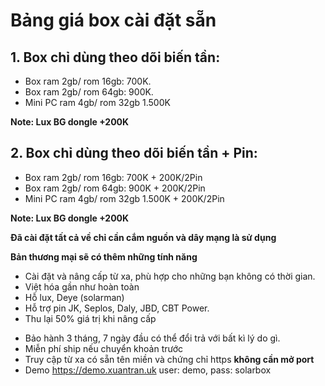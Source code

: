 # Bảng giá box cài đặt sẵn
## 1. Box chỉ dùng theo dõi biến tần:
- Box ram 2gb/ rom 16gb: 700K. 
- Box ram 2gb/ rom 64gb: 900K. 
- Mini PC ram 4gb/ rom 32gb 1.500K

**Note: Lux BG dongle +200K**
## 2. Box chỉ dùng theo dõi biến tần + Pin:
- Box ram 2gb/ rom 16gb: 700K + 200K/2Pin
- Box ram 2gb/ rom 64gb: 900K + 200K/2Pin
- Mini PC ram 4gb/ rom 32gb 1.500K + 200K/2Pin

**Note: Lux BG dongle +200K**

**Đã cài đặt tất cả về chỉ cần cắm nguồn và dây mạng là sử dụng**

**Bản thương mại sẽ có thêm những tính năng**
- Cài đặt và nâng cấp từ xa, phù hợp cho những bạn không có thời gian.
- Việt hóa gần như hoàn toàn
- Hỗ lux, Deye (solarman)
- Hỗ trợ pin JK, Seplos, Daly, JBD, CBT Power.
- Thu lại 50% giá trị khi nâng cấp
<!-- - Sử dụng addon riêng để không spam server lux. -->
- Bảo hành 3 tháng, 7 ngày đầu có thể đổi trả với bất kì lý do gì.
- Miễn phí ship nếu chuyển khoản trước
- Truy cập từ xa có sẵn tên miền và chứng chỉ https **không cần mở port**
- Demo https://demo.xuantran.uk user: demo, pass: solarbox
